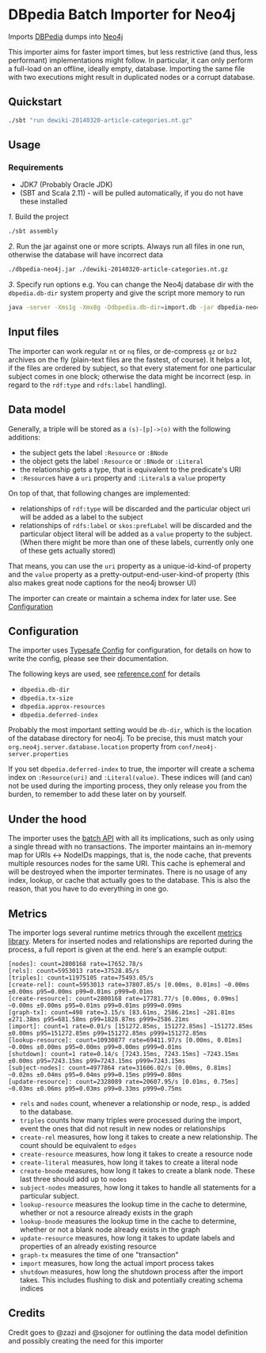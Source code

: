 DBpedia Batch Importer for Neo4j
================================

Imports [DBPedia](http://dbpedia.org/) dumps into [Neo4j](http://www.neo4j.org/)

This importer aims for faster import times, but less restrictive (and thus, less performant) implementations might follow.
In particular, it can only perform a full-load on an offline, ideally empty, database.
Importing the same file with two executions might result in duplicated nodes or a corrupt database.


## Quickstart

```bash
./sbt "run dewiki-20140320-article-categories.nt.gz"
```


## Usage

### Requirements

- JDK7 (Probably Oracle JDK)
- (SBT and Scala 2.11) - will be pulled automatically, if you do not have these installed


_1_. Build the project

```bash
./sbt assembly
```

_2_. Run the jar against one or more scripts. Always run all files in one run, otherwise the database will have incorrect data

```bash
./dbpedia-neo4j.jar ./dewiki-20140320-article-categories.nt.gz
```

_3_. Specify run options
e.g. You can change the Neo4j database dir with the `dbpedia.db-dir` system property and give the script more memory to run

```bash
java -server -Xms1g -Xmx8g -Ddbpedia.db-dir=import.db -jar dbpedia-neo4j.jar {article_categories,category_labels,instance_types,labels,skos_categories}_de.nt.bz2
```


## Input files

The importer can work regular `nt` or `nq` files, or de-compress `gz` or `bz2` archives on the fly (plain-text files are the fastest, of course).
It helps a lot, if the files are ordered by subject, so that every statement for one particular subject comes in one block; otherwise the data might be incorrect (esp. in regard to the `rdf:type` and `rdfs:label` handling).


## Data model

Generally, a triple will be stored as a `(s)-[p]->(o)` with the following additions:
- the subject gets the label `:Resource` or `:BNode`
- the object gets the label  `:Resource` or `:BNode` or `:Literal`
- the relationship gets a type, that is equivalent to the predicate's URI
- `:Resource`s have a `uri` property and `:Literal`s a `value` property

On top of that, that following changes are implemented:
- relationships of `rdf:type` will be discarded and the particular object uri will be added as a label to the subject
- relationships of `rdfs:label` or `skos:prefLabel` will be discarded and the particular object literal will be added as a `value` property to the subject. (When there might be more than one of these labels, currently only one of these gets actually stored)

That means, you can use the `uri` property as a unique-id-kind-of property and the `value` property as a pretty-output-end-user-kind-of property (this also makes great node captions for the neo4j browser UI)

The importer can create or maintain a schema index for later use. See [Configuration](#Configuration)


## Configuration

The importer uses [Typesafe Config](https://github.com/typesafehub/config#overview) for configuration, for details on how to write the config, please see their documentation.

The following keys are used, see [reference.conf](blob/master/src/main/resources/reference.conf) for details
- `dbpedia.db-dir`
- `dbpedia.tx-size`
- `dbpedia.approx-resources`
- `dbpedia.deferred-index`

Probably the most important setting would be `db-dir`, which is the location of the database directory for neo4j.
To be precise, this must match your `org.neo4j.server.database.location` property from `conf/neo4j-server.properties`

If you set `dbpedia.deferred-index` to true, the importer will create a schema index on `:Resource(uri)` and `:Literal(value)`.
These indices will (and can) not be used during the importing process, they only release you from the burden, to remember to add these later on by yourself.


## Under the hood

The importer uses the [batch API](http://docs.neo4j.org/chunked/2.0.2/batchinsert.html) with all its implications, such as only using a single thread with no transactions.
The importer maintains an in-memory map for URIs <-> NodeIDs mappings, that is, the node cache, that prevents multiple resources nodes for the same URI.
This cache is ephemeral and will be destroyed when the importer terminates. There is no usage of any index, lookup, or cache that actually goes to the database.
This is also the reason, that you have to do everything in one go.


## Metrics

The importer logs several runtime metrics through the excellent [metrics library](http://metrics.codahale.com/).
Meters for inserted nodes and relationships are reported during the process, a full report is given at the end.
here's an example output:

    [nodes]: count=2800168 rate=17652.78/s
    [rels]: count=5953013 rate=37528.85/s
    [triples]: count=11975105 rate=75493.05/s
    [create-rel]: count=5953013 rate=37807.85/s [0.00ms, 0.01ms] ~0.00ms ±0.00ms p95=0.00ms p99=0.01ms p999=0.01ms
    [create-resource]: count=2800168 rate=17781.77/s [0.00ms, 0.09ms] ~0.00ms ±0.00ms p95=0.01ms p99=0.01ms p999=0.09ms
    [graph-tx]: count=498 rate=3.15/s [83.61ms, 2586.21ms] ~281.81ms ±271.38ms p95=681.58ms p99=1828.87ms p999=2586.21ms
    [import]: count=1 rate=0.01/s [151272.85ms, 151272.85ms] ~151272.85ms ±0.00ms p95=151272.85ms p99=151272.85ms p999=151272.85ms
    [lookup-resource]: count=10930877 rate=69411.97/s [0.00ms, 0.01ms] ~0.00ms ±0.00ms p95=0.00ms p99=0.00ms p999=0.01ms
    [shutdown]: count=1 rate=0.14/s [7243.15ms, 7243.15ms] ~7243.15ms ±0.00ms p95=7243.15ms p99=7243.15ms p999=7243.15ms
    [subject-nodes]: count=4977864 rate=31606.02/s [0.00ms, 0.81ms] ~0.02ms ±0.04ms p95=0.04ms p99=0.15ms p999=0.80ms
    [update-resource]: count=2328089 rate=20607.95/s [0.01ms, 0.75ms] ~0.03ms ±0.06ms p95=0.03ms p99=0.33ms p999=0.75ms

- `rels` and `nodes` count, whenever a relationship or node, resp., is added to the database.
- `triples` counts how many triples were processed during the import, event the ones that did not result in new nodes or relationships
- `create-rel` measures, how long it takes to create a new relationship. The count should be equivalent to `edges`
- `create-resource` measures, how long it takes to create a resource node
- `create-literal` measures, how long it takes to create a literal node
- `create-bnode` measures, how long it takes to create a blank node. These last three should add up to `nodes`
- `subject-nodes` measures, how long it takes to handle all statements for a particular subject.
- `lookup-resource` measures the lookup time in the cache to determine, whether or not a resource already exists in the graph
- `lookup-bnode` measures the lookup time in the cache to determine, whether or not a blank node already exists in the graph
- `update-resource` measures, how long it takes to update labels and properties of an already existing resource
- `graph-tx` measures the time of one "transaction"
- `import` measures, how long the actual import process takes
- `shutdown` measures, how long the shutdown process after the import takes. This includes flushing to disk and potentially creating schema indices

## Credits

Credit goes to @zazi and @sojoner for outlining the data model definition and possibly creating the need for this importer
